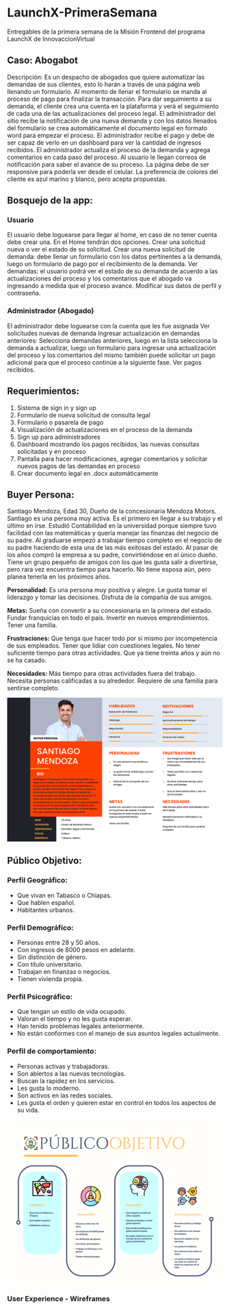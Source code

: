 # LaunchX-PrimeraSemana

Entregables de la primera semana de la Misión Frontend del programa LaunchX de InnovaccionVirtual

## Caso: Abogabot 


Descripción: Es un despacho de abogados que quiere automatizar las demandas de sus clientes, esto lo harán a través de una página web llenando un formulario. Al momento de llenar el formulario se manda al proceso de pago para finalizar la transacción. Para dar seguimiento a su demanda, el cliente crea una cuenta en la plataforma y verá el seguimiento de cada una de las actualizaciones del proceso legal. El administrador del sitio recibe la notificación de una nueva demanda y con los datos llenados del formulario se crea automáticamente el documento legal en formato word para empezar el proceso. El administrador recibe el pago y debe de ser capaz de verlo en un dashboard para ver la cantidad de ingresos recibidos. El administrador actualiza el proceso de la demanda y agrega comentarios en cada paso del proceso. Al usuario le llegan correos de notificación para saber el avance de su proceso. La página debe de ser responsive para poderla ver desde el celular. La preferencia de colores del cliente es azul marino y blanco, pero acepta propuestas.

## Bosquejo de la app:

### Usuario
El usuario debe loguearse para llegar al home, en caso de no tener cuenta debe crear una.
En el Home tendrán dos opciones. Crear una solicitud nueva o ver el estado de su solicitud.
Crear una nueva solicitud de demanda: debe llenar un formulario con los datos pertinentes a la demanda, luego un formulario de pago por el recibimiento de la demanda.
Ver demandas: el usuario podrá ver el estado de su demanda de acuerdo a las actualizaciones del proceso y los comentarios que el abogado va ingresando a medida que el proceso avance.
Modificar sus datos de perfil y contraseña.

### Administrador (Abogado)
El administrador debe loguearse con la cuenta que les fue asignada
Ver solicitudes nuevas de demanda
Ingresar actualización en demandas anteriores: Selecciona demandas anteriores, luego en la lista selecciona la demanda a actualizar, luego un formulario para ingresar una actualización del proceso y los comentarios del mismo también puede solicitar un pago adicional para que el proceso continúe a la siguiente fase.
Ver pagos recibidos.

## Requerimientos:

1.	Sistema de sign in y sign up
2.	Formulario de nueva solicitud de consulta legal
3.	Formulario o pasarela de pago
4.	Visualización de actualizaciones en el proceso de la demanda
5.	Sign up para administradores
6.	Dashboard mostrando los pagos recibidos, las nuevas consultas solicitadas y en proceso
7.	Pantalla para hacer modificaciones, agregar comentarios y solicitar nuevos pagos de las demandas en proceso
8.	Crear documento legal en .docx automáticamente

## Buyer Persona:

Santiago Mendoza, Edad 30, Dueño de la concesionaria Mendoza Motors. Santiago es una persona muy activa. Es el primero en llegar a su trabajo y el último en irse. Estudió Contabilidad en la universidad porque siempre tuvo facilidad con las matemáticas y quería manejar las finanzas del negocio de su padre. Al graduarse empezó a trabajar tiempo completo en el negocio de su padre haciendo de esta una de las más exitosas del estado. Al pasar de los años compró la empresa a su padre, convirtiéndose en el único dueño. Tiene un grupo pequeño de amigos con los que les gusta salir a divertirse, pero rara vez encuentra tiempo para hacerlo. No tiene esposa aún, pero planea tenerla en los próximos años. 

**Personalidad:** Es una persona muy positiva y alegre. Le gusta tomar el liderazgo y tomar las decisiones. Disfruta de la compañía de sus amigos.

**Metas:** Sueña con convertir a su concesionaria en la primera del estado. Fundar franquicias en todo el país. Invertir en nuevos emprendimientos. Tener una familia.

**Frustraciones:** Que tenga que hacer todo por sí mismo por incompetencia de sus empleados. Tener que lidiar con cuestiones legales. No tener suficiente tiempo para otras actividades. Que ya tiene treinta años y aún no se ha casado.

**Necesidades:** Más tiempo para otras actividades fuera del trabajo. Necesita personas calificadas a su alrededor. Requiere de una familia para sentirse completo.

![Buyer Persona - Khisus19](https://github.com/khisus19/LaunchX-PrimeraSemana/blob/master/Buyer%20Persona%20-%20Santiago%20Mendoza.png)

## Público Objetivo:

### Perfil Geográfico:

-	Que vivan en Tabasco o Chiapas. 
-	Que hablen español. 
-	Habitantes urbanos.

### Perfil Demográfico:

-	Personas entre 28 y 50 años. 
-	Con ingresos de 8000 pesos en adelante. 
-	Sin distinción de género. 
-	Con título universitario. 
-	Trabajan en finanzas o negocios. 
-	Tienen vivienda propia.

### Perfil Psicográfico:

-	Que tengan un estilo de vida ocupado. 
-	Valoran el tiempo y no les gusta esperar. 
-	Han tenido problemas legales anteriormente. 
-	No están conformes con el manejo de sus asuntos legales actualmente. 

### Perfil de comportamiento:

-	Personas activas y trabajadoras. 
-	Son abiertos a las nuevas tecnologías. 
-	Buscan la rapidez en los servicios. 
-	Les gusta lo moderno. 
- Son activos en las redes sociales. 
- Les gusta el orden y quieren estar en control en todos los aspectos de su vida.

![Público Objetivo - Khisus19](https://github.com/khisus19/LaunchX-PrimeraSemana/blob/master/Publico%20Objetivo.png)

### User Experience - Wireframes

